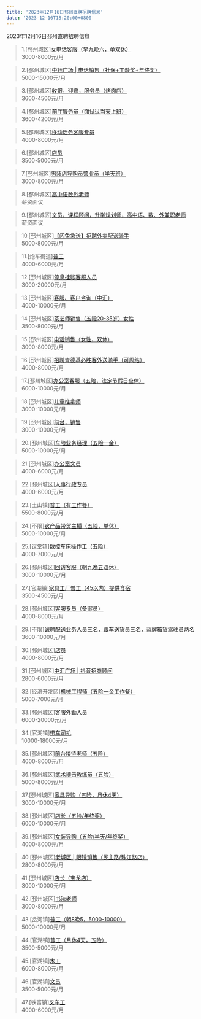 ```yaml
---
title: '2023年12月16日邳州直聘招聘信息'
date: '2023-12-16T18:20:00+0800'
---
```

2023年12月16日邳州直聘招聘信息
<!--more-->
>1.[邳州城区][女电话客服（早九晚六，单双休）](https://www.pizhouzhipin.com/job/32351)<br>
>3000-8000元/月

>2.[邳州城区][中钰广场 | 电话销售（社保+工龄奖+年终奖）](https://www.pizhouzhipin.com/job/31855)<br>
>5000-15000元/月

>3.[邳州城区][收银，迎宾，服务员（烤肉店）](https://www.pizhouzhipin.com/job/32495)<br>
>3600-4500元/月

>4.[邳州城区][前厅服务员（面试过当天上班）](https://www.pizhouzhipin.com/job/32144)<br>
>3600-4200元/月

>5.[邳州城区][移动话务客服专员](https://www.pizhouzhipin.com/job/30488)<br>
>4000-8000元/月

>6.[邳州城区][店员](https://www.pizhouzhipin.com/job/31537)<br>
>3500-5000元/月

>7.[邳州城区][男装店导购员营业员（半天班）](https://www.pizhouzhipin.com/job/32478)<br>
>3000-8000元/月

>8.[邳州城区][高中语数外老师](https://www.pizhouzhipin.com/job/32554)<br>
>薪资面议

>9.[邳州城区][文员，课程顾问，升学规划师，高中语、数、外兼职老师](https://www.pizhouzhipin.com/job/32555)<br>
>薪资面议

>10.[邳州城区][【闪兔急送】招聘外卖配送骑手](https://www.pizhouzhipin.com/job/28302)<br>
>5000-8000元/月

>11.[炮车街道][普工](https://www.pizhouzhipin.com/job/10972)<br>
>4000-6000元/月

>12.[邳州城区][停息挂账客服人员](https://www.pizhouzhipin.com/job/32301)<br>
>3000-20000元/月

>13.[邳州城区][客服、客户咨询（中汇）](https://www.pizhouzhipin.com/job/31726)<br>
>4000-10000元/月

>14.[邳州城区][茶艺师销售（五险20-35岁）女性](https://www.pizhouzhipin.com/job/25449)<br>
>3500-8000元/月

>15.[邳州城区][电话销售（女性，双休）](https://www.pizhouzhipin.com/job/30115)<br>
>3000-8000元/月

>16.[邳州城区][招聘肯德基必胜客外送骑手（可周结）](https://www.pizhouzhipin.com/job/32572)<br>
>4000-8000元/月

>17.[邳州城区][办公室客服（五险，法定节假日全休）](https://www.pizhouzhipin.com/job/30881)<br>
>6000-10000元/月

>18.[邳州城区][儿童推拿师](https://www.pizhouzhipin.com/job/32254)<br>
>3000-10000元/月

>19.[邳州城区][前台，销售](https://www.pizhouzhipin.com/job/31127)<br>
>3000-10000元/月

>20.[邳州城区][车险业务经理（五险一金）](https://www.pizhouzhipin.com/job/21289)<br>
>5000-10000元/月

>21.[邳州城区][办公室文员](https://www.pizhouzhipin.com/job/32569)<br>
>4000-6000元/月

>22.[邳州城区][人事行政专员](https://www.pizhouzhipin.com/job/32335)<br>
>4000-6000元/月

>23.[土山镇][普工（有工作餐）](https://www.pizhouzhipin.com/job/30790)<br>
>5500-8000元/月

>24.[不限][农产品带货主播（五险，单休）](https://www.pizhouzhipin.com/job/32550)<br>
>5000-10000元/月

>25.[议堂镇][数控车床操作工（五险）](https://www.pizhouzhipin.com/job/31247)<br>
>4000-7000元/月

>26.[邳州城区][回访客服（朝九晚五双休）](https://www.pizhouzhipin.com/job/32592)<br>
>3000-10000元/月

>27.[官湖镇][家具工厂普工（45以内）提供食宿](https://www.pizhouzhipin.com/job/32570)<br>
>3500-4500元/月

>28.[邳州城区][客服专员（备案员）](https://www.pizhouzhipin.com/job/32334)<br>
>4000-8000元/月

>29.[不限][诚聘配送业务人员三名，跟车送货员三名，蓝牌箱货驾驶员两名](https://www.pizhouzhipin.com/job/32446)<br>
>3600-10000元/月

>30.[邳州城区][店员](https://www.pizhouzhipin.com/job/32061)<br>
>4000-8000元/月

>31.[邳州城区][中汇广场 | 抖音招商顾问](https://www.pizhouzhipin.com/job/32600)<br>
>2800-6000元/月

>32.[经济开发区][机械工程师（五险一金工作餐）](https://www.pizhouzhipin.com/job/21741)<br>
>5000-7000元/月

>33.[邳州城区][客服外勤人员](https://www.pizhouzhipin.com/job/31979)<br>
>6000-20000元/月

>34.[官湖镇][带车司机](https://www.pizhouzhipin.com/job/31544)<br>
>10000-18000元/月

>35.[邳州城区][前台接待老师（五险）](https://www.pizhouzhipin.com/job/32487)<br>
>4000-8000元/月

>36.[邳州城区][武术搏击教练员（五险）](https://www.pizhouzhipin.com/job/32486)<br>
>5000-8000元/月

>37.[邳州城区][家具导购（五险，月休4天）](https://www.pizhouzhipin.com/job/25448)<br>
>3000-10000元/月

>38.[邳州城区][店长（五险/年终奖）](https://www.pizhouzhipin.com/job/32434)<br>
>6000-10000元/月

>39.[邳州城区][女装导购（五险/半天/年终奖）](https://www.pizhouzhipin.com/job/32433)<br>
>4000-8000元/月

>40.[邳州城区][老城区 | 眼镜销售（民主路/珠江路店）](https://www.pizhouzhipin.com/job/29490)<br>
>2800-8000元/月

>41.[邳州城区][店长（宝龙店）](https://www.pizhouzhipin.com/job/32586)<br>
>3000-10000元/月

>42.[邳州城区][书法老师](https://www.pizhouzhipin.com/job/21957)<br>
>3000-8000元/月

>43.[岔河镇][普工（朝8晚5，5000-10000）](https://www.pizhouzhipin.com/job/7755)<br>
>5000-10000元/月

>44.[官湖镇][普工（月休4天，五险）](https://www.pizhouzhipin.com/job/23041)<br>
>3500-5000元/月

>45.[官湖镇][木工](https://www.pizhouzhipin.com/job/17264)<br>
>6000-8000元/月

>46.[官湖镇][文员](https://www.pizhouzhipin.com/job/20826)<br>
>3500-5000元/月

>47.[铁富镇][叉车工](https://www.pizhouzhipin.com/job/28948)<br>
>4000-6000元/月

